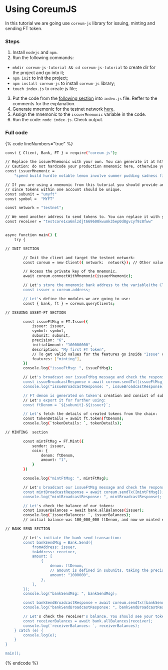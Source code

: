 # Using CoreumJS

In this tutorial we are going use `coreum-js` library for issuing, minting and sending FT token.

### Steps <a href="#steps" id="steps"></a>

1. Install `nodejs` and `npm`.
2. Run the following commands:

* `mkdir coreum-js-tutorial && cd coreum-js-tutorial` to create dir for the project and go into it;
* `npm init` to init the project;
* `npm install coreum-js` to install `coreum-js` library;
* `touch index.js` to create js file;

3. Put the code from the [following section](https://docs.coreum.dev/tutorials/coreum-js.html#full-code) into `index.js` file. Reffer to the comments for the explanation.
4. Generate mnemonic for the testnet network [here](https://docs.coreum.dev/tools-ecosystem/faucet.html#testnet).
5. Assign the mnemonic to the `issuerMnemonic` variable in the code.
6. Run the code: `node index.js`. Check output.

### Full code <a href="#full-code" id="full-code"></a>

{% code lineNumbers="true" %}
```sh
const { Client, Bank, FT } = require("coreum-js");

// Replace the issuerMnemonic with your own. You can generate it at https://docs.coreum.dev/tools-ecosystem/faucet.html
// Caution: do not hardcode your production mnemonic here, otherwise your funds might be stolen.
const issuerMnemonic =
    "spend build hurdle notable lemon involve summer pudding sadness fit excite canyon flock relief unfold upgrade sure film alley chest census quiz ivory birth";

// If you are using a mnemonic from this tutorial you should provide another subunit and symbol,
// since tokens within one account should be unique.
const subunit = "umyft"
const symbol =  "MYFT"

const network = "testnet";

// We need another address to send tokens to. You can replace it with your own:
const receiver = "testcore1xa6mlzdjt669600kwumk35ep0d8gvcyf9z8fww"


async function main() {
    try {

// INIT SECTION

        // Init the client and target the testnet network:
        const coreum = new Client({ network:  network}); // Other values are "devnet" and "mainnet"

        // Access the private key of the mnemonic.
        await coreum.connectWithMnemonic(issuerMnemonic);

        // Let's store the mnemonic bank address to the variable(the Client instance saves the address of the connected account for easy access)
        const issuer = coreum.address;

        // Let's define the modules we are going to use:
        const { bank, ft } = coreum.queryClients;

// ISSUING ASSET-FT SECTION

        const issueFtMsg = FT.Issue({
            issuer: issuer,
            symbol: symbol,
            subunit: subunit,
            precision: "6",
            initialAmount: "100000000",
            description: "My first FT token",
            // To get valid values for the features go inside "Issue" object and then click at "token" within "./asset/ft/v1/token" path.
            features: ["minting"],
        })
        console.log("issueFtMsg: ", issueFtMsg);

        // Let's broadcast our issueFtMsg message and check the response:
        const issueBroadcastResponse = await coreum.sendTx([issueFtMsg]);
        console.log("issueBroadcastResponse: ", issueBroadcastResponse);

        // FT denom is generated on token's creation and consist of subunit and issuer address joined with dash.
        // Let's export it for further using:
        const ftDenom = `${subunit}-${issuer}`;

        // Let's fetch the details of created tokens from the chain:
        const tokenDetails = await ft.token(ftDenom);
        console.log(`tokenDetails: `, tokenDetails);

// MINTING  section

        const mintFtMsg = FT.Mint({
            sender: issuer,
            coin: {
                denom: ftDenom,
                amount: "1",
            }
        })

        console.log("mintFtMsg: ", mintFtMsg);

        // Let's broadcast our issueFtMsg message and check the response:
        const mintBroadcastResponse = await coreum.sendTx([mintFtMsg]);
        console.log("mintBroadcastResponse: ", mintBroadcastResponse);

        // Let's check the balance of our tokens:
        const issuerBalances = await bank.allBalances(issuer);
        console.log(`issuerBalances: `, issuerBalances);
        // initial balance was 100_000_000 ftDenom, and now we minted extra 1 ftDenom, so the balance is 100_000_001 ftDenom

// BANK SEND SECTION

        // Let's initiate the bank send transaction:
        const bankSendMsg = Bank.Send({
            fromAddress: issuer,
            toAddress: receiver,
            amount: [
                {
                    denom: ftDenom,
                    // amount is defined in subunits, taking the precision into an account we are sending 1MYFT token
                    amount: "1000000",
                },
            ],
        });
        console.log("bankSendMsg: ", bankSendMsg);

        const bankSendBroadcastResponse = await coreum.sendTx([bankSendMsg]);
        console.log("bankSendBroadcastResponse: ", bankSendBroadcastResponse);

        // Let's check the receiver's balance. You should see your tokens there:
        const receiverBalances = await bank.allBalances(receiver);
        console.log(`receiverBalances: `, receiverBalances);
    } catch (e) {
        console.log(e);
    }
}

main();
```
{% endcode %}
